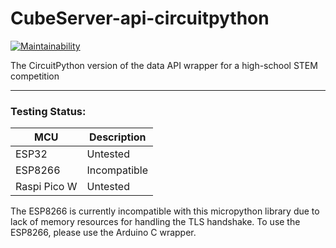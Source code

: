 # CubeServer-api-circuitpython
[![Maintainability](https://api.codeclimate.com/v1/badges/368c4a6572655726b08a/maintainability)](https://codeclimate.com/github/snorklerjoe/CubeServer-api-circuitpython/maintainability)

The CircuitPython version of the data API wrapper for a high-school STEM competition


-------------------------------------------------------------------


### Testing Status:
| MCU         | Description |
| ----------- | ----------- |
| ESP32       | Untested    |
| ESP8266     | Incompatible|
| Raspi Pico W| Untested    |

The ESP8266 is currently incompatible with this micropython library due to lack of memory resources for handling the TLS handshake.
To use the ESP8266, please use the Arduino C wrapper.
